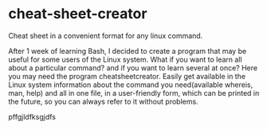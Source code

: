 # cheat-sheet-creator
Cheat sheet in a convenient format for any linux command.

After 1 week of learning Bash, I decided to create a program that may be useful for some users of the Linux system. What if you want to learn all about a particular command? and if you want to learn several at once?
Here you may need the program cheatsheetcreator.
Easily get available in the Linux system information about the command you need(available whereis, man, help) and all in one file, in a user-friendly form, which can be printed in the future, so you can always refer to it without problems.


pffgjldfksgjdfs
